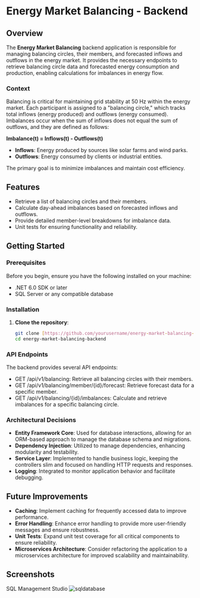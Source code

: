 # Energy Market Balancing - Backend

## Overview

The **Energy Market Balancing** backend application is responsible for managing balancing circles, their members, and forecasted inflows and outflows in the energy market. It provides the necessary endpoints to retrieve balancing circle data and forecasted energy consumption and production, enabling calculations for imbalances in energy flow.

### Context

Balancing is critical for maintaining grid stability at 50 Hz within the energy market. Each participant is assigned to a "balancing circle," which tracks total inflows (energy produced) and outflows (energy consumed). Imbalances occur when the sum of inflows does not equal the sum of outflows, and they are defined as follows:

**Imbalance(t) = Inflows(t) - Outflows(t)**

- **Inflows**: Energy produced by sources like solar farms and wind parks.
- **Outflows**: Energy consumed by clients or industrial entities.

The primary goal is to minimize imbalances and maintain cost efficiency.

## Features

- Retrieve a list of balancing circles and their members.
- Calculate day-ahead imbalances based on forecasted inflows and outflows.
- Provide detailed member-level breakdowns for imbalance data.
- Unit tests for ensuring functionality and reliability.

## Getting Started

### Prerequisites

Before you begin, ensure you have the following installed on your machine:

- .NET 6.0 SDK or later
- SQL Server or any compatible database

### Installation

1. **Clone the repository**:

   ```bash
   git clone [https://github.com/yourusername/energy-market-balancing-backend.git]
   cd energy-market-balancing-backend

### API Endpoints
The backend provides several API endpoints:

- GET /api/v1/balancing: Retrieve all balancing circles with their members.
- GET /api/v1/balancing/member/{id}/forecast: Retrieve forecast data for a specific member.
- GET /api/v1/balancing/{id}/imbalances: Calculate and retrieve imbalances for a specific balancing circle.
  
### Architectural Decisions
- **Entity Framework Core**: Used for database interactions, allowing for an ORM-based approach to manage the database schema and migrations.
- **Dependency Injection**: Utilized to manage dependencies, enhancing modularity and testability.
- **Service Layer**: Implemented to handle business logic, keeping the controllers slim and focused on handling HTTP requests and responses.
- **Logging**: Integrated to monitor application behavior and facilitate debugging.

## Future Improvements

- **Caching**: Implement caching for frequently accessed data to improve performance.
- **Error Handling**: Enhance error handling to provide more user-friendly messages and ensure robustness.
- **Unit Tests**: Expand unit test coverage for all critical components to ensure reliability.
- **Microservices Architecture**: Consider refactoring the application to a microservices architecture for improved scalability and maintainability.
  
## Screenshots
SQL Management Studio
![sqldatabase](https://github.com/user-attachments/assets/cf228ade-9931-4c35-9240-bfb4e584363e)
